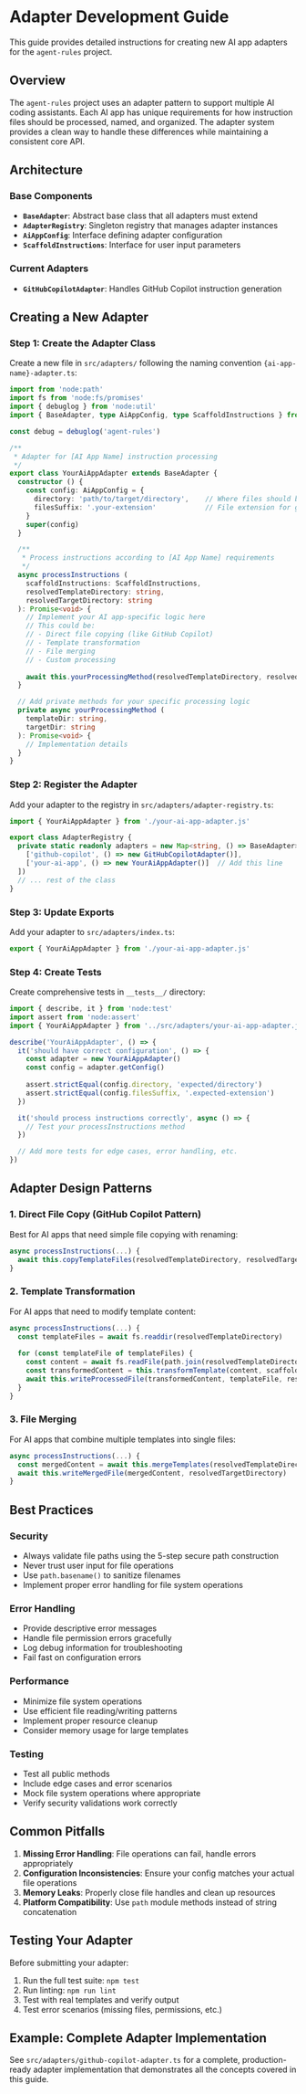 # Adapter Development Guide

This guide provides detailed instructions for creating new AI app adapters for the `agent-rules` project.

## Overview

The `agent-rules` project uses an adapter pattern to support multiple AI coding assistants. Each AI app has unique requirements for how instruction files should be processed, named, and organized. The adapter system provides a clean way to handle these differences while maintaining a consistent core API.

## Architecture

### Base Components

- **`BaseAdapter`**: Abstract base class that all adapters must extend
- **`AdapterRegistry`**: Singleton registry that manages adapter instances
- **`AiAppConfig`**: Interface defining adapter configuration
- **`ScaffoldInstructions`**: Interface for user input parameters

### Current Adapters

- **`GitHubCopilotAdapter`**: Handles GitHub Copilot instruction generation

## Creating a New Adapter

### Step 1: Create the Adapter Class

Create a new file in `src/adapters/` following the naming convention `{ai-app-name}-adapter.ts`:

```typescript
import from 'node:path'
import fs from 'node:fs/promises'
import { debuglog } from 'node:util'
import { BaseAdapter, type AiAppConfig, type ScaffoldInstructions } from './base-adapter.js'

const debug = debuglog('agent-rules')

/**
 * Adapter for [AI App Name] instruction processing
 */
export class YourAiAppAdapter extends BaseAdapter {
  constructor () {
    const config: AiAppConfig = {
      directory: 'path/to/target/directory',    // Where files should be generated
      filesSuffix: '.your-extension'            // File extension for generated files
    }
    super(config)
  }

  /**
   * Process instructions according to [AI App Name] requirements
   */
  async processInstructions (
    scaffoldInstructions: ScaffoldInstructions,
    resolvedTemplateDirectory: string,
    resolvedTargetDirectory: string
  ): Promise<void> {
    // Implement your AI app-specific logic here
    // This could be:
    // - Direct file copying (like GitHub Copilot)
    // - Template transformation
    // - File merging
    // - Custom processing
    
    await this.yourProcessingMethod(resolvedTemplateDirectory, resolvedTargetDirectory)
  }

  // Add private methods for your specific processing logic
  private async yourProcessingMethod (
    templateDir: string,
    targetDir: string
  ): Promise<void> {
    // Implementation details
  }
}
```

### Step 2: Register the Adapter

Add your adapter to the registry in `src/adapters/adapter-registry.ts`:

```typescript
import { YourAiAppAdapter } from './your-ai-app-adapter.js'

export class AdapterRegistry {
  private static readonly adapters = new Map<string, () => BaseAdapter>([
    ['github-copilot', () => new GitHubCopilotAdapter()],
    ['your-ai-app', () => new YourAiAppAdapter()]  // Add this line
  ])
  // ... rest of the class
}
```

### Step 3: Update Exports

Add your adapter to `src/adapters/index.ts`:

```typescript
export { YourAiAppAdapter } from './your-ai-app-adapter.js'
```

### Step 4: Create Tests

Create comprehensive tests in `__tests__/` directory:

```typescript
import { describe, it } from 'node:test'
import assert from 'node:assert'
import { YourAiAppAdapter } from '../src/adapters/your-ai-app-adapter.js'

describe('YourAiAppAdapter', () => {
  it('should have correct configuration', () => {
    const adapter = new YourAiAppAdapter()
    const config = adapter.getConfig()
    
    assert.strictEqual(config.directory, 'expected/directory')
    assert.strictEqual(config.filesSuffix, '.expected-extension')
  })

  it('should process instructions correctly', async () => {
    // Test your processInstructions method
  })

  // Add more tests for edge cases, error handling, etc.
})
```

## Adapter Design Patterns

### 1. Direct File Copy (GitHub Copilot Pattern)

Best for AI apps that need simple file copying with renaming:

```typescript
async processInstructions(...) {
  await this.copyTemplateFiles(resolvedTemplateDirectory, resolvedTargetDirectory, this.config.filesSuffix)
}
```

### 2. Template Transformation

For AI apps that need to modify template content:

```typescript
async processInstructions(...) {
  const templateFiles = await fs.readdir(resolvedTemplateDirectory)
  
  for (const templateFile of templateFiles) {
    const content = await fs.readFile(path.join(resolvedTemplateDirectory, templateFile), 'utf-8')
    const transformedContent = this.transformTemplate(content, scaffoldInstructions)
    await this.writeProcessedFile(transformedContent, templateFile, resolvedTargetDirectory)
  }
}
```

### 3. File Merging

For AI apps that combine multiple templates into single files:

```typescript
async processInstructions(...) {
  const mergedContent = await this.mergeTemplates(resolvedTemplateDirectory, scaffoldInstructions)
  await this.writeMergedFile(mergedContent, resolvedTargetDirectory)
}
```

## Best Practices

### Security
- Always validate file paths using the 5-step secure path construction
- Never trust user input for file operations
- Use `path.basename()` to sanitize filenames
- Implement proper error handling for file system operations

### Error Handling
- Provide descriptive error messages
- Handle file permission errors gracefully
- Log debug information for troubleshooting
- Fail fast on configuration errors

### Performance
- Minimize file system operations
- Use efficient file reading/writing patterns
- Implement proper resource cleanup
- Consider memory usage for large templates

### Testing
- Test all public methods
- Include edge cases and error scenarios
- Mock file system operations where appropriate
- Verify security validations work correctly

## Common Pitfalls

1. **Missing Error Handling**: File operations can fail, handle errors appropriately
2. **Configuration Inconsistencies**: Ensure your config matches your actual file operations
3. **Memory Leaks**: Properly close file handles and clean up resources
4. **Platform Compatibility**: Use `path` module methods instead of string concatenation

## Testing Your Adapter

Before submitting your adapter:

1. Run the full test suite: `npm test`
2. Run linting: `npm run lint`
3. Test with real templates and verify output
4. Test error scenarios (missing files, permissions, etc.)

## Example: Complete Adapter Implementation

See `src/adapters/github-copilot-adapter.ts` for a complete, production-ready adapter implementation that demonstrates all the concepts covered in this guide.
